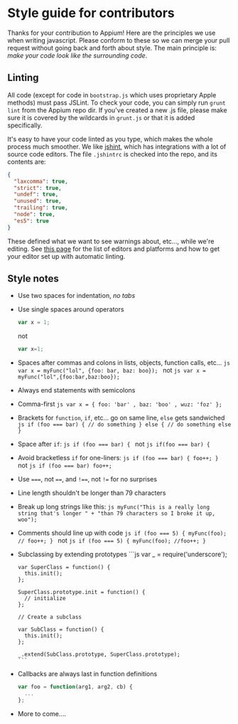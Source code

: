 Style guide for contributors
============================

Thanks for your contribution to Appium! Here are the principles we use when writing javascript. Please conform to these so we can merge your pull request without going back and forth about style. The main principle is: *make your code look like the surrounding code*.

Linting
-------
All code (except for code in `bootstrap.js` which uses proprietary Apple methods) must pass JSLint. To check your code, you can simply run `grunt lint` from the Appium repo dir. If you've created a new .js file, please make sure it is covered by the wildcards in `grunt.js` or that it is added specifically.

It's easy to have your code linted as you type, which makes the whole process much smoother. We like [jshint](http://www.jshint.com), which has integrations with a lot of source code editors. The file `.jshintrc` is checked into the repo, and its contents are:

```json
{
  "laxcomma": true,
  "strict": true,
  "undef": true,
  "unused": true,
  "trailing": true,
  "node": true,
  "es5": true
}
```

These defined what we want to see warnings about, etc..., while we're editing. See [this page](http://www.jshint.com/platforms/) for the list of editors and platforms and how to get your editor set up with automatic linting.

Style notes
------
*   Use two spaces for indentation, *no tabs*
*   Use single spaces around operators
    ```js
    var x = 1;
    ```
    not
    ```js
    var x=1;
    ```        
*   Spaces after commas and colons in lists, objects, function calls, etc...
        ```js
        var x = myFunc("lol", {foo: bar, baz: boo});
        ```
      not
        ```js
        var x = myFunc("lol",{foo:bar,baz:boo});
        ```
*   Always end statements with semicolons
*   Comma-first
        ```js
        var x = {
          foo: 'bar'
          , baz: 'boo'
          , wuz: 'foz'
        };
        ```
*   Brackets for `function`, `if`, etc... go on same line, `else` gets sandwiched
        ```js
        if (foo === bar) {
          // do something
        } else {
          // do something else
        }
        ```
*   Space after `if`:
        ```js
        if (foo === bar) {
        ```
      not
        ```js
        if(foo === bar) {
        ```
*   Avoid bracketless `if` for one-liners:
        ```js
        if (foo === bar) {
          foo++;
        }
        ```
     not
        ```js
        if (foo === bar)
          foo++;
        ```
*   Use `===`, not `==`, and `!==`, not `!=` for no surprises
*   Line length shouldn't be longer than 79 characters
*   Break up long strings like this:
        ```js
        myFunc("This is a really long string that's longer " +
               "than 79 characters so I broke it up, woo");
        ```
*   Comments should line up with code
        ```js
        if (foo === 5) {
          myFunc(foo);
          // foo++;
        }
        ```
      not
        ```js
        if (foo === 5) {
          myFunc(foo);
        //foo++;
        }
        ```
*   Subclassing by extending prototypes
        ```js
        var _ = require('underscore');

        var SuperClass = function() {
          this.init();
        };

        SuperClass.prototype.init = function() {
          // initialize
        };

        // Create a subclass
        
        var SubClass = function() {
          this.init();
        };

        _.extend(SubClass.prototype, SuperClass.prototype);
        ```
*   Callbacks are always last in function definitions
    ```js
    var foo = function(arg1, arg2, cb) {
      ...
    };
    ```
*   More to come....
